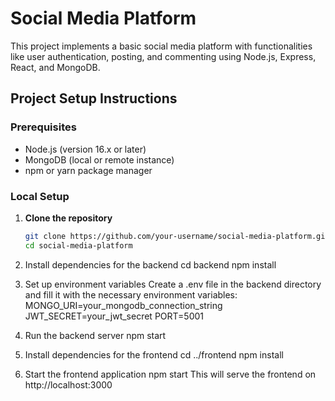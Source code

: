 # Social Media Platform

This project implements a basic social media platform with functionalities like user authentication, posting, and commenting using Node.js, Express, React, and MongoDB.

## Project Setup Instructions

### Prerequisites

- Node.js (version 16.x or later)
- MongoDB (local or remote instance)
- npm or yarn package manager

### Local Setup

1. **Clone the repository**
   ```bash
   git clone https://github.com/your-username/social-media-platform.git
   cd social-media-platform
2. Install dependencies for the backend
cd backend
npm install

3. Set up environment variables Create a .env file in the backend directory and fill it with the necessary environment variables:
MONGO_URI=your_mongodb_connection_string
JWT_SECRET=your_jwt_secret
PORT=5001

4. Run the backend server
npm start

5. Install dependencies for the frontend
cd ../frontend
npm install

6. Start the frontend application
npm start
This will serve the frontend on http://localhost:3000

